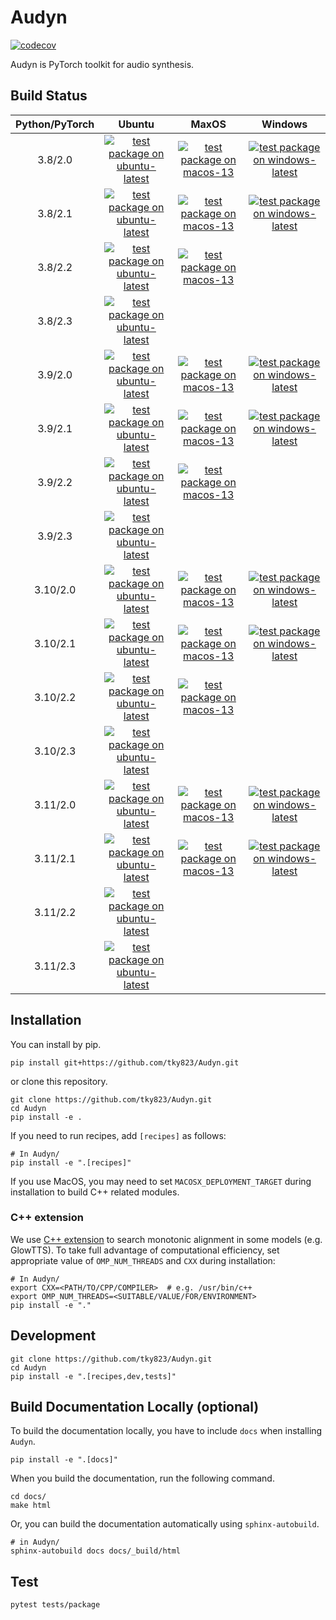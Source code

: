 # Audyn
[![codecov](https://codecov.io/gh/tky823/Audyn/graph/badge.svg?token=7R29QDGXLQ)](https://codecov.io/gh/tky823/Audyn)

Audyn is PyTorch toolkit for audio synthesis.

## Build Status

| Python/PyTorch | Ubuntu | MaxOS | Windows |
|:-:|:-:|:-:|:-:|
| 3.8/2.0 | [![test package on ubuntu-latest](https://github.com/tky823/Audyn/actions/workflows/test_package_ubuntu-latest_python-3.8_torch-2.0.yaml/badge.svg)](https://github.com/tky823/Audyn/actions/workflows/test_package_ubuntu-latest_python-3.8_torch-2.0.yaml) | [![test package on macos-13](https://github.com/tky823/Audyn/actions/workflows/test_package_macos-13_python-3.8_torch-2.0.yaml/badge.svg)](https://github.com/tky823/Audyn/actions/workflows/test_package_macos-13_python-3.8_torch-2.0.yaml) | [![test package on windows-latest](https://github.com/tky823/Audyn/actions/workflows/test_package_windows-latest_python-3.8_torch-2.0.yaml/badge.svg)](https://github.com/tky823/Audyn/actions/workflows/test_package_windows-latest_python-3.8_torch-2.0.yaml) |
| 3.8/2.1 | [![test package on ubuntu-latest](https://github.com/tky823/Audyn/actions/workflows/test_package_ubuntu-latest_python-3.8_torch-2.1.yaml/badge.svg)](https://github.com/tky823/Audyn/actions/workflows/test_package_ubuntu-latest_python-3.8_torch-2.1.yaml) | [![test package on macos-13](https://github.com/tky823/Audyn/actions/workflows/test_package_macos-13_python-3.8_torch-2.1.yaml/badge.svg)](https://github.com/tky823/Audyn/actions/workflows/test_package_macos-13_python-3.8_torch-2.1.yaml) | [![test package on windows-latest](https://github.com/tky823/Audyn/actions/workflows/test_package_windows-latest_python-3.8_torch-2.1.yaml/badge.svg)](https://github.com/tky823/Audyn/actions/workflows/test_package_windows-latest_python-3.8_torch-2.1.yaml) |
| 3.8/2.2 | [![test package on ubuntu-latest](https://github.com/tky823/Audyn/actions/workflows/test_package_ubuntu-latest_python-3.8_torch-2.2.yaml/badge.svg)](https://github.com/tky823/Audyn/actions/workflows/test_package_ubuntu-latest_python-3.8_torch-2.2.yaml) | [![test package on macos-13](https://github.com/tky823/Audyn/actions/workflows/test_package_macos-13_python-3.8_torch-2.2.yaml/badge.svg)](https://github.com/tky823/Audyn/actions/workflows/test_package_macos-13_python-3.8_torch-2.2.yaml) |  |
| 3.8/2.3 | [![test package on ubuntu-latest](https://github.com/tky823/Audyn/actions/workflows/test_package_ubuntu-latest_python-3.8_torch-2.3.yaml/badge.svg)](https://github.com/tky823/Audyn/actions/workflows/test_package_ubuntu-latest_python-3.8_torch-2.3.yaml) |  |  |
| 3.9/2.0 | [![test package on ubuntu-latest](https://github.com/tky823/Audyn/actions/workflows/test_package_ubuntu-latest_python-3.9_torch-2.0.yaml/badge.svg)](https://github.com/tky823/Audyn/actions/workflows/test_package_ubuntu-latest_python-3.9_torch-2.0.yaml) | [![test package on macos-13](https://github.com/tky823/Audyn/actions/workflows/test_package_macos-13_python-3.9_torch-2.0.yaml/badge.svg)](https://github.com/tky823/Audyn/actions/workflows/test_package_macos-13_python-3.9_torch-2.0.yaml) | [![test package on windows-latest](https://github.com/tky823/Audyn/actions/workflows/test_package_windows-latest_python-3.9_torch-2.0.yaml/badge.svg)](https://github.com/tky823/Audyn/actions/workflows/test_package_windows-latest_python-3.9_torch-2.0.yaml) |
| 3.9/2.1 | [![test package on ubuntu-latest](https://github.com/tky823/Audyn/actions/workflows/test_package_ubuntu-latest_python-3.9_torch-2.1.yaml/badge.svg)](https://github.com/tky823/Audyn/actions/workflows/test_package_ubuntu-latest_python-3.9_torch-2.1.yaml) | [![test package on macos-13](https://github.com/tky823/Audyn/actions/workflows/test_package_macos-13_python-3.9_torch-2.1.yaml/badge.svg)](https://github.com/tky823/Audyn/actions/workflows/test_package_macos-13_python-3.9_torch-2.1.yaml) | [![test package on windows-latest](https://github.com/tky823/Audyn/actions/workflows/test_package_windows-latest_python-3.9_torch-2.1.yaml/badge.svg)](https://github.com/tky823/Audyn/actions/workflows/test_package_windows-latest_python-3.9_torch-2.1.yaml) |
| 3.9/2.2 | [![test package on ubuntu-latest](https://github.com/tky823/Audyn/actions/workflows/test_package_ubuntu-latest_python-3.9_torch-2.2.yaml/badge.svg)](https://github.com/tky823/Audyn/actions/workflows/test_package_ubuntu-latest_python-3.9_torch-2.2.yaml) | [![test package on macos-13](https://github.com/tky823/Audyn/actions/workflows/test_package_macos-13_python-3.9_torch-2.2.yaml/badge.svg)](https://github.com/tky823/Audyn/actions/workflows/test_package_macos-13_python-3.9_torch-2.2.yaml) |  |
| 3.9/2.3 | [![test package on ubuntu-latest](https://github.com/tky823/Audyn/actions/workflows/test_package_ubuntu-latest_python-3.9_torch-2.3.yaml/badge.svg)](https://github.com/tky823/Audyn/actions/workflows/test_package_ubuntu-latest_python-3.9_torch-2.3.yaml) |  |  |
| 3.10/2.0 | [![test package on ubuntu-latest](https://github.com/tky823/Audyn/actions/workflows/test_package_ubuntu-latest_python-3.10_torch-2.0.yaml/badge.svg)](https://github.com/tky823/Audyn/actions/workflows/test_package_ubuntu-latest_python-3.10_torch-2.0.yaml) | [![test package on macos-13](https://github.com/tky823/Audyn/actions/workflows/test_package_macos-13_python-3.10_torch-2.0.yaml/badge.svg)](https://github.com/tky823/Audyn/actions/workflows/test_package_macos-13_python-3.10_torch-2.0.yaml) | [![test package on windows-latest](https://github.com/tky823/Audyn/actions/workflows/test_package_windows-latest_python-3.10_torch-2.0.yaml/badge.svg)](https://github.com/tky823/Audyn/actions/workflows/test_package_windows-latest_python-3.10_torch-2.0.yaml) |
| 3.10/2.1 | [![test package on ubuntu-latest](https://github.com/tky823/Audyn/actions/workflows/test_package_ubuntu-latest_python-3.10_torch-2.1.yaml/badge.svg)](https://github.com/tky823/Audyn/actions/workflows/test_package_ubuntu-latest_python-3.10_torch-2.1.yaml) | [![test package on macos-13](https://github.com/tky823/Audyn/actions/workflows/test_package_macos-13_python-3.10_torch-2.1.yaml/badge.svg)](https://github.com/tky823/Audyn/actions/workflows/test_package_macos-13_python-3.10_torch-2.1.yaml) | [![test package on windows-latest](https://github.com/tky823/Audyn/actions/workflows/test_package_windows-latest_python-3.10_torch-2.1.yaml/badge.svg)](https://github.com/tky823/Audyn/actions/workflows/test_package_windows-latest_python-3.10_torch-2.1.yaml) |
| 3.10/2.2 | [![test package on ubuntu-latest](https://github.com/tky823/Audyn/actions/workflows/test_package_ubuntu-latest_python-3.10_torch-2.2.yaml/badge.svg)](https://github.com/tky823/Audyn/actions/workflows/test_package_ubuntu-latest_python-3.10_torch-2.2.yaml) | [![test package on macos-13](https://github.com/tky823/Audyn/actions/workflows/test_package_macos-13_python-3.10_torch-2.2.yaml/badge.svg)](https://github.com/tky823/Audyn/actions/workflows/test_package_macos-13_python-3.10_torch-2.2.yaml) |  |
| 3.10/2.3 | [![test package on ubuntu-latest](https://github.com/tky823/Audyn/actions/workflows/test_package_ubuntu-latest_python-3.10_torch-2.3.yaml/badge.svg)](https://github.com/tky823/Audyn/actions/workflows/test_package_ubuntu-latest_python-3.10_torch-2.3.yaml) |  |  |
| 3.11/2.0 | [![test package on ubuntu-latest](https://github.com/tky823/Audyn/actions/workflows/test_package_ubuntu-latest_python-3.11_torch-2.0.yaml/badge.svg)](https://github.com/tky823/Audyn/actions/workflows/test_package_ubuntu-latest_python-3.11_torch-2.0.yaml) | [![test package on macos-13](https://github.com/tky823/Audyn/actions/workflows/test_package_macos-13_python-3.11_torch-2.0.yaml/badge.svg)](https://github.com/tky823/Audyn/actions/workflows/test_package_macos-13_python-3.11_torch-2.0.yaml) | [![test package on windows-latest](https://github.com/tky823/Audyn/actions/workflows/test_package_windows-latest_python-3.11_torch-2.0.yaml/badge.svg)](https://github.com/tky823/Audyn/actions/workflows/test_package_windows-latest_python-3.11_torch-2.0.yaml) |
| 3.11/2.1 | [![test package on ubuntu-latest](https://github.com/tky823/Audyn/actions/workflows/test_package_ubuntu-latest_python-3.11_torch-2.1.yaml/badge.svg)](https://github.com/tky823/Audyn/actions/workflows/test_package_ubuntu-latest_python-3.11_torch-2.1.yaml) | [![test package on macos-13](https://github.com/tky823/Audyn/actions/workflows/test_package_macos-13_python-3.11_torch-2.1.yaml/badge.svg)](https://github.com/tky823/Audyn/actions/workflows/test_package_macos-13_python-3.11_torch-2.1.yaml) | [![test package on windows-latest](https://github.com/tky823/Audyn/actions/workflows/test_package_windows-latest_python-3.11_torch-2.1.yaml/badge.svg)](https://github.com/tky823/Audyn/actions/workflows/test_package_windows-latest_python-3.11_torch-2.1.yaml) |
| 3.11/2.2 | [![test package on ubuntu-latest](https://github.com/tky823/Audyn/actions/workflows/test_package_ubuntu-latest_python-3.11_torch-2.2.yaml/badge.svg)](https://github.com/tky823/Audyn/actions/workflows/test_package_ubuntu-latest_python-3.11_torch-2.2.yaml) |  |  |
| 3.11/2.3 | [![test package on ubuntu-latest](https://github.com/tky823/Audyn/actions/workflows/test_package_ubuntu-latest_python-3.11_torch-2.3.yaml/badge.svg)](https://github.com/tky823/Audyn/actions/workflows/test_package_ubuntu-latest_python-3.11_torch-2.3.yaml) |  |  |

## Installation
You can install by pip.
```shell
pip install git+https://github.com/tky823/Audyn.git
```
or clone this repository.
```shell
git clone https://github.com/tky823/Audyn.git
cd Audyn
pip install -e .
```

If you need to run recipes, add `[recipes]` as follows:
```shell
# In Audyn/
pip install -e ".[recipes]"
```

If you use MacOS, you may need to set `MACOSX_DEPLOYMENT_TARGET` during installation to build C++ related modules.

### C++ extension
We use [C++ extension](https://pytorch.org/tutorials/advanced/cpp_extension.html) to search monotonic alignment in some models (e.g. GlowTTS).
To take full advantage of computational efficiency, set appropriate value of `OMP_NUM_THREADS` and `CXX` during installation:

```shell
# In Audyn/
export CXX=<PATH/TO/CPP/COMPILER>  # e.g. /usr/bin/c++
export OMP_NUM_THREADS=<SUITABLE/VALUE/FOR/ENVIRONMENT>
pip install -e "."
```

## Development
```shell
git clone https://github.com/tky823/Audyn.git
cd Audyn
pip install -e ".[recipes,dev,tests]"
```

## Build Documentation Locally (optional)
To build the documentation locally, you have to include `docs` when installing `Audyn`.
```shell
pip install -e ".[docs]"
```

When you build the documentation, run the following command.
```shell
cd docs/
make html
```

Or, you can build the documentation automatically using `sphinx-autobuild`.
```shell
# in Audyn/
sphinx-autobuild docs docs/_build/html
```

## Test
```shell
pytest tests/package
```
